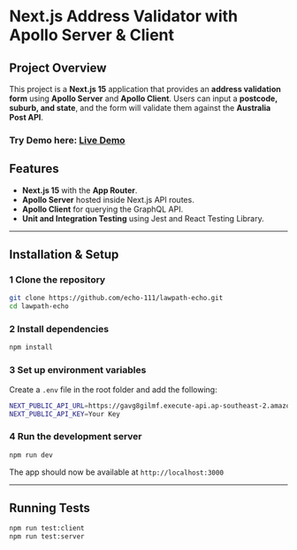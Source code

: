 # Next.js Address Validator with Apollo Server & Client

## Project Overview

This project is a **Next.js 15** application that provides an **address validation form** using **Apollo Server** and **Apollo Client**. Users can input a **postcode, suburb, and state**, and the form will validate them against the **Australia Post API**.

### **Try Demo here:** [Live Demo](https://lawpath-echo.vercel.app/)

## Features

- **Next.js 15** with the **App Router**.
- **Apollo Server** hosted inside Next.js API routes.
- **Apollo Client** for querying the GraphQL API.
- **Unit and Integration Testing** using Jest and React Testing Library.

---

## Installation & Setup

### **1️ Clone the repository**

```bash
git clone https://github.com/echo-111/lawpath-echo.git
cd lawpath-echo
```

### **2️ Install dependencies**

```bash
npm install
```

### **3️ Set up environment variables**

Create a `.env` file in the root folder and add the following:

```bash
NEXT_PUBLIC_API_URL=https://gavg8gilmf.execute-api.ap-southeast-2.amazonaws.com/staging/postcode
NEXT_PUBLIC_API_KEY=Your Key
```

### **4️ Run the development server**

```bash
npm run dev
```

The app should now be available at `http://localhost:3000`

---

## Running Tests

```bash
npm run test:client
npm run test:server
```
